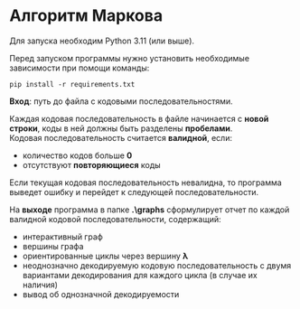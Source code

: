 # Алгоритм Маркова
Для запуска необходим Python 3.11 (или выше).

Перед запуском программы нужно установить необходимые зависимости при помощи команды:
```properties
pip install -r requirements.txt
```

**Вход**: путь до файла с кодовыми последовательностями.

Каждая кодовая последовательность в файле начинается с **новой строки**, коды в ней должны быть разделены **пробелами**.  
Кодовая последовательность считается **валидной**, если:
- количество кодов больше **0**
- отсутствуют **повторяющиеся** коды

Если текущая кодовая последовательность невалидна, то программа выведет ошибку и перейдет к следующей последовательности.

На **выходе** программа в папке **.\graphs** сформулирует отчет по каждой валидной кодовой последовательности, содержащий:
- интерактивный граф
- вершины графа
- ориентированные циклы через вершину **λ**
- неоднозначно декодируемую кодовую последовательность с двумя вариантами декодирования для каждого цикла (в случае их наличия)
- вывод об однозначной декодируемости
